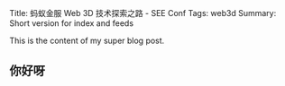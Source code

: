 Title: 蚂蚁金服 Web 3D 技术探索之路 - SEE Conf
Tags: web3d
Summary: Short version for index and feeds

This is the content of my super blog post.

## 你好呀